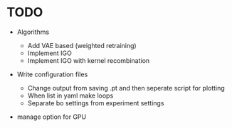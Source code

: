 # TODO

- Algorithms
    - Add VAE based (weighted retraining)
    - Implement IGO
    - Implement IGO with kernel recombination

- Write configuration files
    - Change output from saving .pt and then seperate script for plotting
    - When list in yaml make loops
    - Separate bo settings from experiment settings

- manage option for GPU